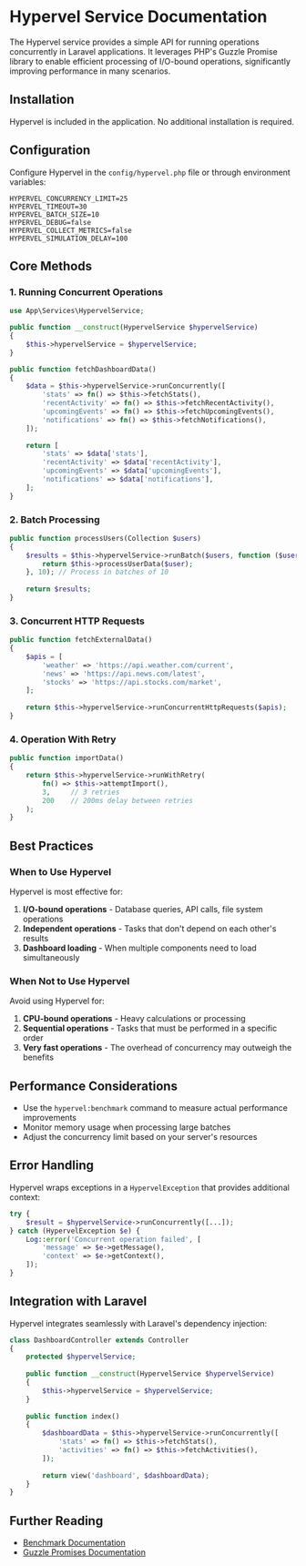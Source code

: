 # Hypervel Service Documentation

The Hypervel service provides a simple API for running operations concurrently in Laravel applications. It leverages PHP's Guzzle Promise library to enable efficient processing of I/O-bound operations, significantly improving performance in many scenarios.

## Installation

Hypervel is included in the application. No additional installation is required.

## Configuration

Configure Hypervel in the `config/hypervel.php` file or through environment variables:

```
HYPERVEL_CONCURRENCY_LIMIT=25
HYPERVEL_TIMEOUT=30
HYPERVEL_BATCH_SIZE=10
HYPERVEL_DEBUG=false
HYPERVEL_COLLECT_METRICS=false
HYPERVEL_SIMULATION_DELAY=100
```

## Core Methods

### 1. Running Concurrent Operations

```php
use App\Services\HypervelService;

public function __construct(HypervelService $hypervelService)
{
    $this->hypervelService = $hypervelService;
}

public function fetchDashboardData()
{
    $data = $this->hypervelService->runConcurrently([
        'stats' => fn() => $this->fetchStats(),
        'recentActivity' => fn() => $this->fetchRecentActivity(),
        'upcomingEvents' => fn() => $this->fetchUpcomingEvents(),
        'notifications' => fn() => $this->fetchNotifications(),
    ]);
    
    return [
        'stats' => $data['stats'],
        'recentActivity' => $data['recentActivity'],
        'upcomingEvents' => $data['upcomingEvents'],
        'notifications' => $data['notifications'],
    ];
}
```

### 2. Batch Processing

```php
public function processUsers(Collection $users)
{
    $results = $this->hypervelService->runBatch($users, function ($user) {
        return $this->processUserData($user);
    }, 10); // Process in batches of 10
    
    return $results;
}
```

### 3. Concurrent HTTP Requests

```php
public function fetchExternalData()
{
    $apis = [
        'weather' => 'https://api.weather.com/current',
        'news' => 'https://api.news.com/latest',
        'stocks' => 'https://api.stocks.com/market',
    ];
    
    return $this->hypervelService->runConcurrentHttpRequests($apis);
}
```

### 4. Operation With Retry

```php
public function importData()
{
    return $this->hypervelService->runWithRetry(
        fn() => $this->attemptImport(),
        3,     // 3 retries
        200    // 200ms delay between retries
    );
}
```

## Best Practices

### When to Use Hypervel

Hypervel is most effective for:

1. **I/O-bound operations** - Database queries, API calls, file system operations
2. **Independent operations** - Tasks that don't depend on each other's results
3. **Dashboard loading** - When multiple components need to load simultaneously

### When Not to Use Hypervel

Avoid using Hypervel for:

1. **CPU-bound operations** - Heavy calculations or processing
2. **Sequential operations** - Tasks that must be performed in a specific order
3. **Very fast operations** - The overhead of concurrency may outweigh the benefits

## Performance Considerations

- Use the `hypervel:benchmark` command to measure actual performance improvements
- Monitor memory usage when processing large batches
- Adjust the concurrency limit based on your server's resources

## Error Handling

Hypervel wraps exceptions in a `HypervelException` that provides additional context:

```php
try {
    $result = $hypervelService->runConcurrently([...]);
} catch (HypervelException $e) {
    Log::error('Concurrent operation failed', [
        'message' => $e->getMessage(),
        'context' => $e->getContext(),
    ]);
}
```

## Integration with Laravel

Hypervel integrates seamlessly with Laravel's dependency injection:

```php
class DashboardController extends Controller
{
    protected $hypervelService;
    
    public function __construct(HypervelService $hypervelService)
    {
        $this->hypervelService = $hypervelService;
    }
    
    public function index()
    {
        $dashboardData = $this->hypervelService->runConcurrently([
            'stats' => fn() => $this->fetchStats(),
            'activities' => fn() => $this->fetchActivities(),
        ]);
        
        return view('dashboard', $dashboardData);
    }
}
```

## Further Reading

- [Benchmark Documentation](../readme.md#hypervel-performance-benchmarking)
- [Guzzle Promises Documentation](https://github.com/guzzle/promises) 